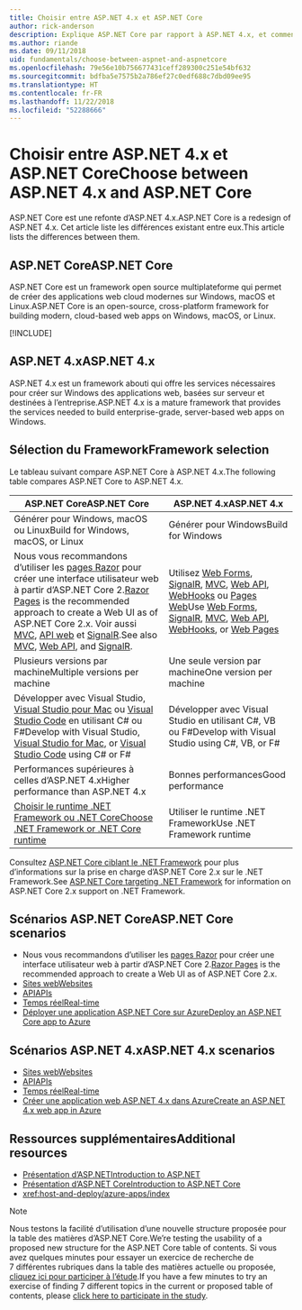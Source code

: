 ```yaml
---
title: Choisir entre ASP.NET 4.x et ASP.NET Core
author: rick-anderson
description: Explique ASP.NET Core par rapport à ASP.NET 4.x, et comment choisir entre les deux.
ms.author: riande
ms.date: 09/11/2018
uid: fundamentals/choose-between-aspnet-and-aspnetcore
ms.openlocfilehash: 79e56e10b756677431ceff289300c251e54bf632
ms.sourcegitcommit: bdfba5e7575b2a786ef27c0edf688c7dbd09ee95
ms.translationtype: HT
ms.contentlocale: fr-FR
ms.lasthandoff: 11/22/2018
ms.locfileid: "52288666"
---
```

# <a name="choose-between-aspnet-4x-and-aspnet-core"></a><span data-ttu-id="add2c-103">Choisir entre ASP.NET 4.x et ASP.NET Core</span><span class="sxs-lookup"><span data-stu-id="add2c-103">Choose between ASP.NET 4.x and ASP.NET Core</span></span>

<span data-ttu-id="add2c-104">ASP.NET Core est une refonte d’ASP.NET 4.x.</span><span class="sxs-lookup"><span data-stu-id="add2c-104">ASP.NET Core is a redesign of ASP.NET 4.x.</span></span> <span data-ttu-id="add2c-105">Cet article liste les différences existant entre eux.</span><span class="sxs-lookup"><span data-stu-id="add2c-105">This article lists the differences between them.</span></span>

## <a name="aspnet-core"></a><span data-ttu-id="add2c-106">ASP.NET Core</span><span class="sxs-lookup"><span data-stu-id="add2c-106">ASP.NET Core</span></span>

<span data-ttu-id="add2c-107">ASP.NET Core est un framework open source multiplateforme qui permet de créer des applications web cloud modernes sur Windows, macOS et Linux.</span><span class="sxs-lookup"><span data-stu-id="add2c-107">ASP.NET Core is an open-source, cross-platform framework for building modern, cloud-based web apps on Windows, macOS, or Linux.</span></span>

[!INCLUDE[](~/includes/benefits.md)]

## <a name="aspnet-4x"></a><span data-ttu-id="add2c-108">ASP.NET 4.x</span><span class="sxs-lookup"><span data-stu-id="add2c-108">ASP.NET 4.x</span></span>

<span data-ttu-id="add2c-109">ASP.NET 4.x est un framework abouti qui offre les services nécessaires pour créer sur Windows des applications web, basées sur serveur et destinées à l’entreprise.</span><span class="sxs-lookup"><span data-stu-id="add2c-109">ASP.NET 4.x is a mature framework that provides the services needed to build enterprise-grade, server-based web apps on Windows.</span></span>

## <a name="framework-selection"></a><span data-ttu-id="add2c-110">Sélection du Framework</span><span class="sxs-lookup"><span data-stu-id="add2c-110">Framework selection</span></span>

<span data-ttu-id="add2c-111">Le tableau suivant compare ASP.NET Core à ASP.NET 4.x.</span><span class="sxs-lookup"><span data-stu-id="add2c-111">The following table compares ASP.NET Core to ASP.NET 4.x.</span></span>

| <span data-ttu-id="add2c-112">ASP.NET Core</span><span class="sxs-lookup"><span data-stu-id="add2c-112">ASP.NET Core</span></span> | <span data-ttu-id="add2c-113">ASP.NET 4.x</span><span class="sxs-lookup"><span data-stu-id="add2c-113">ASP.NET 4.x</span></span> |
|---|---|
|<span data-ttu-id="add2c-114">Générer pour Windows, macOS ou Linux</span><span class="sxs-lookup"><span data-stu-id="add2c-114">Build for Windows, macOS, or Linux</span></span>|<span data-ttu-id="add2c-115">Générer pour Windows</span><span class="sxs-lookup"><span data-stu-id="add2c-115">Build for Windows</span></span>|
|<span data-ttu-id="add2c-116">Nous vous recommandons d’utiliser les [pages Razor](xref:razor-pages/index) pour créer une interface utilisateur web à partir d’ASP.NET Core 2.</span><span class="sxs-lookup"><span data-stu-id="add2c-116">[Razor Pages](xref:razor-pages/index) is the recommended approach to create a Web UI as of ASP.NET Core 2.x.</span></span> <span data-ttu-id="add2c-117">Voir aussi [MVC](xref:mvc/overview), [API web](xref:tutorials/first-web-api) et [SignalR](xref:signalr/introduction).</span><span class="sxs-lookup"><span data-stu-id="add2c-117">See also [MVC](xref:mvc/overview), [Web API](xref:tutorials/first-web-api), and [SignalR](xref:signalr/introduction).</span></span>|<span data-ttu-id="add2c-118">Utilisez [Web Forms](/aspnet/web-forms), [SignalR](/aspnet/signalr), [MVC](/aspnet/mvc), [Web API](/aspnet/web-api/), [WebHooks](/aspnet/webhooks/) ou [Pages Web](/aspnet/web-pages)</span><span class="sxs-lookup"><span data-stu-id="add2c-118">Use [Web Forms](/aspnet/web-forms), [SignalR](/aspnet/signalr), [MVC](/aspnet/mvc), [Web API](/aspnet/web-api/), [WebHooks](/aspnet/webhooks/), or [Web Pages](/aspnet/web-pages)</span></span>|
|<span data-ttu-id="add2c-119">Plusieurs versions par machine</span><span class="sxs-lookup"><span data-stu-id="add2c-119">Multiple versions per machine</span></span>|<span data-ttu-id="add2c-120">Une seule version par machine</span><span class="sxs-lookup"><span data-stu-id="add2c-120">One version per machine</span></span>|
|<span data-ttu-id="add2c-121">Développer avec Visual Studio, [Visual Studio pour Mac](https://www.visualstudio.com/vs/visual-studio-mac/) ou [Visual Studio Code](https://code.visualstudio.com/) en utilisant C# ou F#</span><span class="sxs-lookup"><span data-stu-id="add2c-121">Develop with Visual Studio, [Visual Studio for Mac](https://www.visualstudio.com/vs/visual-studio-mac/), or [Visual Studio Code](https://code.visualstudio.com/) using C# or F#</span></span>|<span data-ttu-id="add2c-122">Développer avec Visual Studio en utilisant C#, VB ou F#</span><span class="sxs-lookup"><span data-stu-id="add2c-122">Develop with Visual Studio using C#, VB, or F#</span></span>|
|<span data-ttu-id="add2c-123">Performances supérieures à celles d’ASP.NET 4.x</span><span class="sxs-lookup"><span data-stu-id="add2c-123">Higher performance than ASP.NET 4.x</span></span>|<span data-ttu-id="add2c-124">Bonnes performances</span><span class="sxs-lookup"><span data-stu-id="add2c-124">Good performance</span></span>|
|[<span data-ttu-id="add2c-125">Choisir le runtime .NET Framework ou .NET Core</span><span class="sxs-lookup"><span data-stu-id="add2c-125">Choose .NET Framework or .NET Core runtime</span></span>](/dotnet/articles/standard/choosing-core-framework-server)|<span data-ttu-id="add2c-126">Utiliser le runtime .NET Framework</span><span class="sxs-lookup"><span data-stu-id="add2c-126">Use .NET Framework runtime</span></span>|

<span data-ttu-id="add2c-127">Consultez [ASP.NET Core ciblant le .NET Framework](xref:index#target-framework) pour plus d’informations sur la prise en charge d’ASP.NET Core 2.x sur le .NET Framework.</span><span class="sxs-lookup"><span data-stu-id="add2c-127">See [ASP.NET Core targeting .NET Framework](xref:index#target-framework) for information on ASP.NET Core 2.x support on .NET Framework.</span></span>

## <a name="aspnet-core-scenarios"></a><span data-ttu-id="add2c-128">Scénarios ASP.NET Core</span><span class="sxs-lookup"><span data-stu-id="add2c-128">ASP.NET Core scenarios</span></span>

* <span data-ttu-id="add2c-129">Nous vous recommandons d’utiliser les [pages Razor](xref:razor-pages/index) pour créer une interface utilisateur web à partir d’ASP.NET Core 2.</span><span class="sxs-lookup"><span data-stu-id="add2c-129">[Razor Pages](xref:razor-pages/index) is the recommended approach to create a Web UI as of ASP.NET Core 2.x.</span></span>
* [<span data-ttu-id="add2c-130">Sites web</span><span class="sxs-lookup"><span data-stu-id="add2c-130">Websites</span></span>](xref:tutorials/first-mvc-app/index)
* [<span data-ttu-id="add2c-131">API</span><span class="sxs-lookup"><span data-stu-id="add2c-131">APIs</span></span>](xref:tutorials/first-web-api)
* [<span data-ttu-id="add2c-132">Temps réel</span><span class="sxs-lookup"><span data-stu-id="add2c-132">Real-time</span></span>](xref:signalr/index)
* [<span data-ttu-id="add2c-133">Déployer une application ASP.NET Core sur Azure</span><span class="sxs-lookup"><span data-stu-id="add2c-133">Deploy an ASP.NET Core app to Azure</span></span>](/azure/app-service/app-service-web-get-started-dotnet)

## <a name="aspnet-4x-scenarios"></a><span data-ttu-id="add2c-134">Scénarios ASP.NET 4.x</span><span class="sxs-lookup"><span data-stu-id="add2c-134">ASP.NET 4.x scenarios</span></span>

* [<span data-ttu-id="add2c-135">Sites web</span><span class="sxs-lookup"><span data-stu-id="add2c-135">Websites</span></span>](/aspnet/mvc)
* [<span data-ttu-id="add2c-136">API</span><span class="sxs-lookup"><span data-stu-id="add2c-136">APIs</span></span>](/aspnet/web-api)
* [<span data-ttu-id="add2c-137">Temps réel</span><span class="sxs-lookup"><span data-stu-id="add2c-137">Real-time</span></span>](/aspnet/signalr)
* [<span data-ttu-id="add2c-138">Créer une application web ASP.NET 4.x dans Azure</span><span class="sxs-lookup"><span data-stu-id="add2c-138">Create an ASP.NET 4.x web app in Azure</span></span>](/azure/app-service/app-service-web-get-started-dotnet-framework)

## <a name="additional-resources"></a><span data-ttu-id="add2c-139">Ressources supplémentaires</span><span class="sxs-lookup"><span data-stu-id="add2c-139">Additional resources</span></span>

* [<span data-ttu-id="add2c-140">Présentation d’ASP.NET</span><span class="sxs-lookup"><span data-stu-id="add2c-140">Introduction to ASP.NET</span></span>](/aspnet/overview)
* [<span data-ttu-id="add2c-141">Présentation d’ASP.NET Core</span><span class="sxs-lookup"><span data-stu-id="add2c-141">Introduction to ASP.NET Core</span></span>](xref:index)
* <xref:host-and-deploy/azure-apps/index>

> [!NOTE]
> <span data-ttu-id="add2c-142">Nous testons la facilité d’utilisation d’une nouvelle structure proposée pour la table des matières d’ASP.NET Core.</span><span class="sxs-lookup"><span data-stu-id="add2c-142">We’re testing the usability of a proposed new structure for the ASP.NET Core table of contents.</span></span>  <span data-ttu-id="add2c-143">Si vous avez quelques minutes pour essayer un exercice de recherche de 7 différentes rubriques dans la table des matières actuelle ou proposée, [cliquez ici pour participer à l’étude](https://dpk4xbh5.optimalworkshop.com/treejack/aa11wn82).</span><span class="sxs-lookup"><span data-stu-id="add2c-143">If you have a few minutes to try an exercise of finding 7 different topics in the current or proposed table of contents, please [click here to participate in the study](https://dpk4xbh5.optimalworkshop.com/treejack/aa11wn82).</span></span>